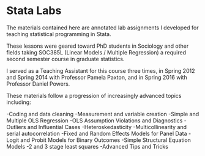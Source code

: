 # Stata Labs

The materials contained here are annotated lab assignments I 
developed for teaching statistical programming in Stata.

These lessons were geared toward PhD students in Sociology 
and other fields taking SOC385L (Linear Models / Multiple Regression)
a required second semester course in graduate statistics.

I served as a Teaching Assistant for this course three times,
in Spring 2012 and Spring 2014 with Professor Pamela Paxton,
and in Spring 2016 with Professor Daniel Powers.

These materials follow a progression of increasingly advanced topics
including:

-Coding and data cleaning
-Measurement and variable creation
-Simple and Multiple OLS Regression
-OLS Assumption Violations and Diagnostics
  -Outliers and Influential Cases
  -Heteroskedasticity
  -Multicollinearity and serial autocorrelation
  -Fixed and Random Effects Models for Panel Data
  -Logit and Probit Models for Binary Outcomes
  -Simple Structural Equation Models
  -2 and 3 stage least squares
  -Advanced Tips and Tricks
